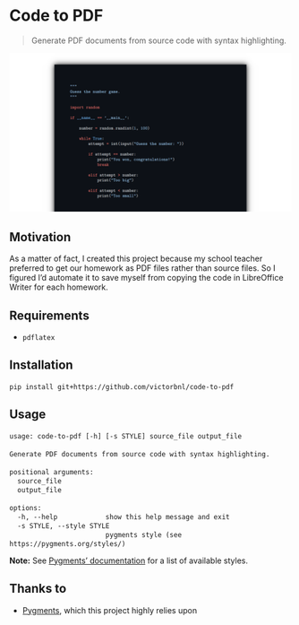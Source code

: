 # Code to PDF

> Generate PDF documents from source code with syntax highlighting.

<p align="center">
    <img src=".readme/screenshot.png">
</p>

## Motivation

As a matter of fact, I created this project because my school teacher preferred to get our homework as PDF files rather than source files. So I figured I’d automate it to save myself from copying the code in LibreOffice Writer for each homework.

## Requirements

- `pdflatex`

## Installation

```
pip install git+https://github.com/victorbnl/code-to-pdf
```

## Usage

```
usage: code-to-pdf [-h] [-s STYLE] source_file output_file

Generate PDF documents from source code with syntax highlighting.

positional arguments:
  source_file
  output_file

options:
  -h, --help            show this help message and exit
  -s STYLE, --style STYLE
                        pygments style (see https://pygments.org/styles/)
```

**Note:** See [Pygments’ documentation](https://pygments.org/styles/) for a list of available styles.

## Thanks to

- [Pygments](https://pygments.org/), which this project highly relies upon
